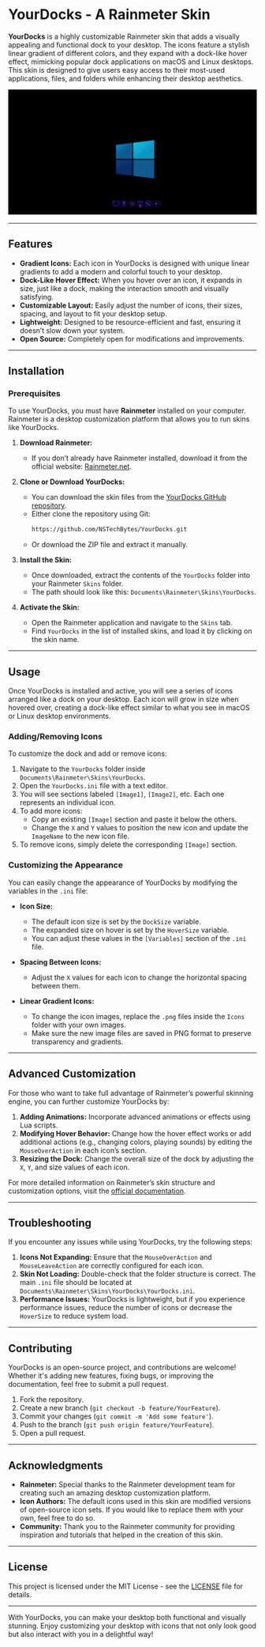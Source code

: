 # YourDocks - A Rainmeter Skin

**YourDocks** is a highly customizable Rainmeter skin that adds a visually appealing and functional dock to your desktop. The icons feature a stylish linear gradient of different colors, and they expand with a dock-like hover effect, mimicking popular dock applications on macOS and Linux desktops. This skin is designed to give users easy access to their most-used applications, files, and folders while enhancing their desktop aesthetics.

![Preview Image](https://github.com/NSTechBytes/Projects-Templates/blob/main/RainmeterSkins/YourDocks/Screenshot%20(91).png)

---

## Features

- **Gradient Icons:** Each icon in YourDocks is designed with unique linear gradients to add a modern and colorful touch to your desktop.
- **Dock-Like Hover Effect:** When you hover over an icon, it expands in size, just like a dock, making the interaction smooth and visually satisfying.
- **Customizable Layout:** Easily adjust the number of icons, their sizes, spacing, and layout to fit your desktop setup.
- **Lightweight:** Designed to be resource-efficient and fast, ensuring it doesn’t slow down your system.
- **Open Source:** Completely open for modifications and improvements.

---

## Installation

### Prerequisites

To use YourDocks, you must have **Rainmeter** installed on your computer. Rainmeter is a desktop customization platform that allows you to run skins like YourDocks.

1. **Download Rainmeter:**
   - If you don’t already have Rainmeter installed, download it from the official website: [Rainmeter.net](https://www.rainmeter.net/).

2. **Clone or Download YourDocks:**
   - You can download the skin files from the [YourDocks GitHub repository](https://github.com/NSTechBytes/YourDocks/releases/tag/YourDocks).
   - Either clone the repository using Git:
     ```bash
     https://github.com/NSTechBytes/YourDocks.git
     ```
   - Or download the ZIP file and extract it manually.

3. **Install the Skin:**
   - Once downloaded, extract the contents of the `YourDocks` folder into your Rainmeter `Skins` folder.
   - The path should look like this: `Documents\Rainmeter\Skins\YourDocks`.

4. **Activate the Skin:**
   - Open the Rainmeter application and navigate to the `Skins` tab.
   - Find `YourDocks` in the list of installed skins, and load it by clicking on the skin name.

---

## Usage

Once YourDocks is installed and active, you will see a series of icons arranged like a dock on your desktop. Each icon will grow in size when hovered over, creating a dock-like effect similar to what you see in macOS or Linux desktop environments.

### Adding/Removing Icons

To customize the dock and add or remove icons:

1. Navigate to the `YourDocks` folder inside `Documents\Rainmeter\Skins\YourDocks`.
2. Open the `YourDocks.ini` file with a text editor.
3. You will see sections labeled `[Image1]`, `[Image2]`, etc. Each one represents an individual icon.
4. To add more icons:
   - Copy an existing `[Image]` section and paste it below the others.
   - Change the `X` and `Y` values to position the new icon and update the `ImageName` to the new icon file.
5. To remove icons, simply delete the corresponding `[Image]` section.

### Customizing the Appearance

You can easily change the appearance of YourDocks by modifying the variables in the `.ini` file:

- **Icon Size:**
  - The default icon size is set by the `DockSize` variable.
  - The expanded size on hover is set by the `HoverSize` variable.
  - You can adjust these values in the `[Variables]` section of the `.ini` file.

- **Spacing Between Icons:**
  - Adjust the `X` values for each icon to change the horizontal spacing between them.

- **Linear Gradient Icons:**
  - To change the icon images, replace the `.png` files inside the `Icons` folder with your own images.
  - Make sure the new image files are saved in PNG format to preserve transparency and gradients.

---

## Advanced Customization

For those who want to take full advantage of Rainmeter’s powerful skinning engine, you can further customize YourDocks by:

1. **Adding Animations:** Incorporate advanced animations or effects using Lua scripts.
2. **Modifying Hover Behavior:** Change how the hover effect works or add additional actions (e.g., changing colors, playing sounds) by editing the `MouseOverAction` in each icon’s section.
3. **Resizing the Dock:** Change the overall size of the dock by adjusting the `X`, `Y`, and size values of each icon.

For more detailed information on Rainmeter’s skin structure and customization options, visit the [official documentation](https://docs.rainmeter.net/).

---

## Troubleshooting

If you encounter any issues while using YourDocks, try the following steps:

1. **Icons Not Expanding:** Ensure that the `MouseOverAction` and `MouseLeaveAction` are correctly configured for each icon.
2. **Skin Not Loading:** Double-check that the folder structure is correct. The main `.ini` file should be located at `Documents\Rainmeter\Skins\YourDocks\YourDocks.ini`.
3. **Performance Issues:** YourDocks is lightweight, but if you experience performance issues, reduce the number of icons or decrease the `HoverSize` to reduce system load.

---

## Contributing

YourDocks is an open-source project, and contributions are welcome! Whether it's adding new features, fixing bugs, or improving the documentation, feel free to submit a pull request.

1. Fork the repository.
2. Create a new branch (`git checkout -b feature/YourFeature`).
3. Commit your changes (`git commit -m 'Add some feature'`).
4. Push to the branch (`git push origin feature/YourFeature`).
5. Open a pull request.

---

## Acknowledgments

- **Rainmeter:** Special thanks to the Rainmeter development team for creating such an amazing desktop customization platform.
- **Icon Authors:** The default icons used in this skin are modified versions of open-source icon sets. If you would like to replace them with your own, feel free to do so.
- **Community:** Thank you to the Rainmeter community for providing inspiration and tutorials that helped in the creation of this skin.

---

## License

This project is licensed under the MIT License - see the [LICENSE](https://github.com/NSTechBytes/YourDocks/blob/main/LISENCE.md) file for details.

---

With YourDocks, you can make your desktop both functional and visually stunning. Enjoy customizing your desktop with icons that not only look good but also interact with you in a delightful way!
